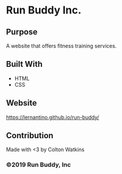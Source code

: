 # Run Buddy Inc.

## Purpose
A website that offers fitness training services.

## Built With
* HTML
* CSS

## Website
https://lernantino.github.io/run-buddy/

## Contribution
Made with <3 by Colton Watkins

### &copy;2019 Run Buddy, Inc
